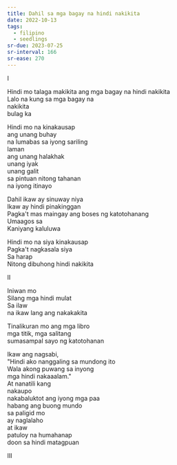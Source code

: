```yaml
---
title: Dahil sa mga bagay na hindi nakikita
date: 2022-10-13
tags:
  - filipino
  - seedlings
sr-due: 2023-07-25
sr-interval: 166
sr-ease: 270
---
```

I  

Hindi mo talaga makikita ang mga bagay na hindi nakikita  
Lalo na kung sa mga bagay na  
nakikita  
bulag ka  

Hindi mo na kinakausap  
ang unang buhay  
na lumabas sa iyong sariling  
laman  
ang unang halakhak  
unang iyak  
unang galit  
sa pintuan nitong tahanan  
na iyong itinayo  

Dahil ikaw ay sinuway niya  
Ikaw ay hindi pinakinggan  
Pagka't mas maingay ang boses ng katotohanang  
Umaagos sa  
Kaniyang kaluluwa  

Hindi mo na siya kinakausap  
Pagka't nagkasala siya  
Sa harap  
Nitong dibuhong hindi nakikita  

II  

Iniwan mo  
Silang mga hindi mulat  
Sa ilaw  
na ikaw lang ang nakakakita  

Tinalikuran mo ang mga libro  
mga titik, mga salitang  
sumasampal sayo ng katotohanan  

Ikaw ang nagsabi,  
"Hindi ako nanggaling sa mundong ito  
Wala akong puwang sa inyong  
mga hindi nakaaalam."  
At nanatili kang  
nakaupo  
nakabaluktot ang iyong mga paa  
habang ang buong mundo  
sa paligid mo  
ay naglalaho  
at ikaw  
patuloy na humahanap  
doon sa hindi matagpuan  

III
